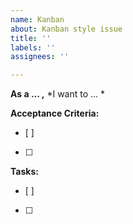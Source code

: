 ```yaml
---
name: Kanban
about: Kanban style issue
title: ''
labels: ''
assignees: ''

---
```


**As a ... ,** *I want to ... *

**Acceptance Criteria:**
- [ ] 
- [ ] 

**Tasks:**
- [ ] 
- [ ]

